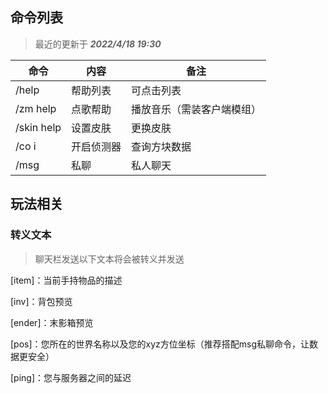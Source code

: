 ## 命令列表
>最近的更新于 ***2022/4/18 19:30***

|  **命令**   | **内容**  | **备注**  |
|  ----  | ----  | ---- |
| /help  | 帮助列表 | 可点击列表 |
| /zm help  | 点歌帮助 | 播放音乐（需装客户端模组） |
| /skin help | 设置皮肤 | 更换皮肤 |
| /co i  | 开启侦测器 | 查询方块数据 |
| /msg  | 私聊 | 私人聊天 |

## 玩法相关

### 转义文本
> 聊天栏发送以下文本将会被转义并发送

[item]：当前手持物品的描述

[inv]：背包预览

[ender]：末影箱预览

[pos]：您所在的世界名称以及您的xyz方位坐标（推荐搭配msg私聊命令，让数据更安全）

[ping]：您与服务器之间的延迟
